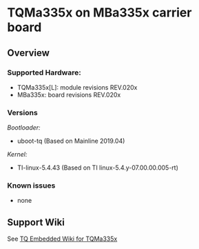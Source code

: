 # TQMa335x on MBa335x carrier board

## Overview

### Supported Hardware:

* TQMa335x[L]: module revisions REV.020x
* MBa335x: board revisions REV.020x

### Versions

_Bootloader:_

* uboot-tq (Based on Mainline 2019.04)

_Kernel:_

* TI-linux-5.4.43 (Based on TI linux-5.4.y-07.00.00.005-rt)

### Known issues

- none

## Support Wiki

See [TQ Embedded Wiki for TQMa335x](https://support.tq-group.com/en/arm/tqma335x)
